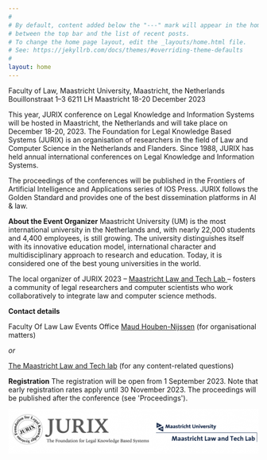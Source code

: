```yaml
---
#
# By default, content added below the "---" mark will appear in the home page
# between the top bar and the list of recent posts.
# To change the home page layout, edit the _layouts/home.html file.
# See: https://jekyllrb.com/docs/themes/#overriding-theme-defaults
#
layout: home
---
```


Faculty of Law, Maastricht University, Maastricht, the Netherlands
Bouillonstraat 1–3
6211 LH Maastricht
18-20 December 2023 

This year, JURIX conference on Legal Knowledge and Information Systems will be hosted in Maastricht, the Netherlands and will take place on December 18-20, 2023. The Foundation for Legal Knowledge Based Systems (JURIX) is an organisation of researchers in the field of Law and Computer Science in the Netherlands and Flanders. Since 1988, JURIX has held annual international conferences on Legal Knowledge and Information Systems.

The proceedings of the conferences will be published in the Frontiers of Artificial Intelligence and Applications series of IOS Press. JURIX follows the Golden Standard and provides one of the best dissemination platforms in AI & law. 

**About the Event Organizer**
Maastricht University (UM) is the most international university in the Netherlands and, with nearly 22,000 students and 4,400 employees, is still growing. The university distinguishes itself with its innovative education model, international character and multidisciplinary approach to research and education. Today, it is considered one of the best young universities in the world. 

The local organizer of JURIX 2023 – [Maastricht Law and Tech Lab ](https://www.maastrichtuniversity.nl/about-um/faculties/law/research/law-and-tech-lab)– fosters a community of legal researchers and computer scientists who work collaboratively to integrate law and computer science methods.

**Contact details**

Faculty Of Law
Law Events Office
[Maud Houben-Nijssen](mailto:maud.houben-nijssen@maastrichtuniversity.nl) (for organisational matters)

*or*

[The Maastricht Law and Tech lab](mailto:law-techlab@maastrichtuniversity.nl) (for any content-related questions)

**Registration**
The registration will be open from 1 September 2023. Note that early registration rates apply until 30 November 2023. The proceedings will be published after the conference (see 'Proceedings'). 

![Banner JURIX](assets/banner.png)